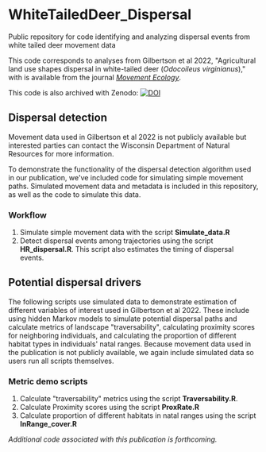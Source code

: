 # WhiteTailedDeer_Dispersal
Public repository for code identifying and analyzing dispersal events from white tailed deer movement data


This code corresponds to analyses from Gilbertson et al 2022, "Agricultural land use shapes dispersal in white-tailed deer (*Odocoileus virginianus*)," with is available from the journal [*Movement Ecology*](https://movementecologyjournal.biomedcentral.com/articles/10.1186/s40462-022-00342-5).

This code is also archived with Zenodo: [![DOI](https://zenodo.org/badge/551513859.svg)](https://zenodo.org/badge/latestdoi/551513859)


## Dispersal detection
Movement data used in Gilbertson et al 2022 is not publicly available but interested parties can contact the Wisconsin Department of Natural Resources for more information.

To demonstrate the functionality of the dispersal detection algorithm used in our publication, we've included code for simulating simple movement paths. Simulated movement data and metadata is included in this repository, as well as the code to simulate this data. 

### Workflow

1. Simulate simple movement data with the script **Simulate_data.R**
2. Detect dispersal events among trajectories using the script **HR_dispersal.R**. This script also estimates the timing of dispersal events. 


## Potential dispersal drivers
The following scripts use simulated data to demonstrate estimation of different variables of interest used in Gilbertson et al 2022. These include using hidden Markov models to simulate potential dispersal paths and calculate metrics of landscape "traversability", calculating proximity scores for neighboring individuals, and calculating the proportion of different habitat types in individuals' natal ranges. Because movement data used in the publication is not publicly available, we again include simulated data so users run all scripts themselves. 

### Metric demo scripts

1. Calculate "traversability" metrics using the script **Traversability.R**.
2. Calculate Proximity scores using the script **ProxRate.R**
3. Calculate proportion of different habitats in natal ranges using the script **InRange_cover.R**

*Additional code associated with this publication is forthcoming.*

